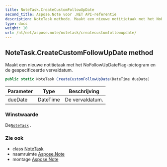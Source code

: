 ```yaml
---
title: NoteTask.CreateCustomFollowUpDate
second_title: Aspose.Note voor .NET API-referentie
description: NoteTask methode. Maakt een nieuwe notitietaak met het NoFollowUpDateFlagpictogram en de gespecificeerde vervaldatum.
type: docs
weight: 10
url: /nl/net/aspose.note/notetask/createcustomfollowupdate/
---
```

## NoteTask.CreateCustomFollowUpDate method

Maakt een nieuwe notitietaak met het NoFollowUpDateFlag-pictogram en de gespecificeerde vervaldatum.

```csharp
public static NoteTask CreateCustomFollowUpDate(DateTime dueDate)
```

| Parameter | Type | Beschrijving |
| --- | --- | --- |
| dueDate | DateTime | De vervaldatum. |

### Winstwaarde

De[`NoteTask`](../) .

### Zie ook

* class [NoteTask](../)
* naamruimte [Aspose.Note](../../notetask/)
* montage [Aspose.Note](../../../)


